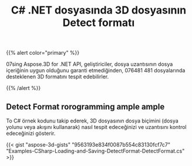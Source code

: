 ﻿---
title: C# .NET dosyasında 3D dosyasının Detect formatı
linktitle: Detect 3D dosyasının formatı
type: docs
weight: 10
url: /tr/net/detect-format-of-3d-file/
description: 07sing Aspose.3D for .NET API, geliştiriciler, dosya uzantısının dosya içeriğinin uygun olduğunu garanti etmediğinden, 076481 481 dosyalarında desteklenen 3D formatını tespit edebilirler.
---
{{% alert color="primary" %}} 

07sing Aspose.3D for .NET API, geliştiriciler, dosya uzantısının dosya içeriğinin uygun olduğunu garanti etmediğinden, 076481 481 dosyalarında desteklenen 3D formatını tespit edebilirler.

{{% /alert %}} 
## **Detect Format rorogramming ample ample**
To C# örnek kodunu takip ederek, 3D dosyasının dosya biçimini (dosya yolunu veya akışını kullanarak) nasıl tespit edeceğinizi ve uzantısını kontrol edeceğinizi gösterir.

{{< gist "aspose-3d-gists" "9563193e834f0087b554c83130fcf7c7" "Examples-CSharp-Loading-and-Saving-DetectFormat-DetectFormat.cs" >}}
